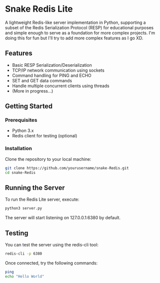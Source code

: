 # Snake Redis Lite

A lightweight Redis-like server implementation in Python, supporting a subset of the Redis Serialization Protocol (RESP) for educational purposes and simple enough to serve as a foundation for more complex projects. I'm doing this for fun but I'll try to add more complex features as I go XD. 

## Features

- Basic RESP Serialization/Deserialization
- TCP/IP network communication using sockets
- Command handling for PING and ECHO
- SET and GET data commands
- Handle multiple concurrent clients using threads
- (More in progress...)

## Getting Started

### Prerequisites

- Python 3.x
- Redis client for testing (optional)

### Installation

Clone the repository to your local machine:

```bash
git clone https://github.com/yourusername/snake-Redis.git
cd snake-Redis
```

## Running the Server
To run the Redis Lite server, execute:

```bash
python3 server.py
```

The server will start listening on 127.0.0.1:6380 by default.

## Testing
You can test the server using the redis-cli tool:

```bash
redis-cli -p 6380
```

Once connected, try the following commands:

```bash
ping
echo "Hello World"
```
